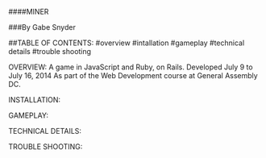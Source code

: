 ####MINER

###By Gabe Snyder

##TABLE OF CONTENTS:
#overview
#intallation
#gameplay
#technical details
#trouble shooting

OVERVIEW:
A game in JavaScript and Ruby, on Rails.
Developed July 9 to July 16, 2014
As part of the Web Development course at General Assembly DC.

INSTALLATION:




GAMEPLAY:




TECHNICAL DETAILS:




TROUBLE SHOOTING:
